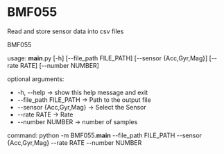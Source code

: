 # BMF055
Read and store sensor data into csv files

BMF055

usage: __main__.py [-h] [--file_path FILE_PATH] [--sensor {Acc,Gyr,Mag}] [--rate RATE] [--number NUMBER]

optional arguments:
 * -h, --help                 -> show this help message and exit
 * --file_path FILE_PATH      -> Path to the output file
 * --sensor {Acc,Gyr,Mag}     -> Select the Sensor
 * --rate RATE                -> Rate
 * --number NUMBER            -> number of samples

command: python -m BMF055.__main__ --file_path FILE_PATH --sensor {Acc,Gyr,Mag} --rate RATE --number NUMBER
